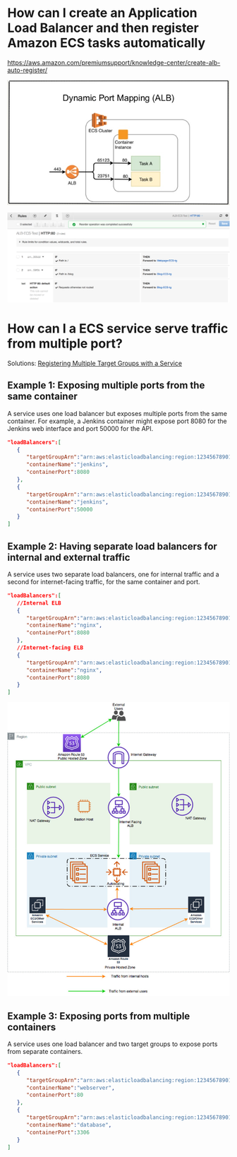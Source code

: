 # How can I create an Application Load Balancer and then register Amazon ECS tasks automatically

https://aws.amazon.com/premiumsupport/knowledge-center/create-alb-auto-register/

![alb-dynamic-port-mapping](media/alb-dynamic-port-mapping.png)

![alb-dynamic-mapping-tg](media/alb-dynamic-mapping-tg.png)


# How can I a ECS service serve traffic from multiple port?

Solutions: [Registering Multiple Target Groups with a Service](https://aws.amazon.com/cn/about-aws/whats-new/2019/07/amazon-ecs-services-now-support-multiple-load-balancer-target-groups/)


## Example 1: Exposing multiple ports from the same container
A service uses one load balancer but exposes multiple ports from the same container. For example, a Jenkins container might expose port 8080 for the Jenkins web interface and port 50000 for the API.
```json
"loadBalancers":[
   {  
      "targetGroupArn":"arn:aws:elasticloadbalancing:region:123456789012:targetgroup/target_group_name_1/1234567890123456",
      "containerName":"jenkins",
      "containerPort":8080
   },
   {  
      "targetGroupArn":"arn:aws:elasticloadbalancing:region:123456789012:targetgroup/target_group_name_2/6543210987654321",
      "containerName":"jenkins",
      "containerPort":50000
   }
]
```



## Example 2: Having separate load balancers for internal and external traffic
A service uses two separate load balancers, one for internal traffic and a second for internet-facing traffic, for the same container and port.
```json
"loadBalancers":[
   //Internal ELB
   {  
      "targetGroupArn":"arn:aws:elasticloadbalancing:region:123456789012:targetgroup/target_group_name_1/1234567890123456",
      "containerName":"nginx",
      "containerPort":8080
   },
   //Internet-facing ELB
   {  
      "targetGroupArn":"arn:aws:elasticloadbalancing:region:123456789012:targetgroup/target_group_name_2/6543210987654321",
      "containerName":"nginx",
      "containerPort":8080
   }
]
```

![ECSMultiTGBlogPostSol](media/ECSMultiTGBlogPostSol.jpg)

## Example 3: Exposing ports from multiple containers
A service uses one load balancer and two target groups to expose ports from separate containers.
```json
"loadBalancers":[
   {  
      "targetGroupArn":"arn:aws:elasticloadbalancing:region:123456789012:targetgroup/target_group_name_1/1234567890123456",
      "containerName":"webserver",
      "containerPort":80
   },
   {  
      "targetGroupArn":"arn:aws:elasticloadbalancing:region:123456789012:targetgroup/target_group_name_2/6543210987654321",
      "containerName":"database",
      "containerPort":3306
   }
]
```